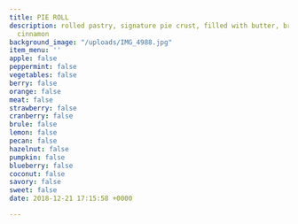 ```yaml
---
title: PIE ROLL
description: rolled pastry, signature pie crust, filled with butter, brown sugar and
  cinnamon
background_image: "/uploads/IMG_4988.jpg"
item_menu: ''
apple: false
peppermint: false
vegetables: false
berry: false
orange: false
meat: false
strawberry: false
cranberry: false
brule: false
lemon: false
pecan: false
hazelnut: false
pumpkin: false
blueberry: false
coconut: false
savory: false
sweet: false
date: 2018-12-21 17:15:58 +0000

---
```

